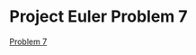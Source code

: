 # Project Euler Problem 7

[Problem 7][link]

[link]: https://projecteuler.net/problem=7 "Problem 7"


